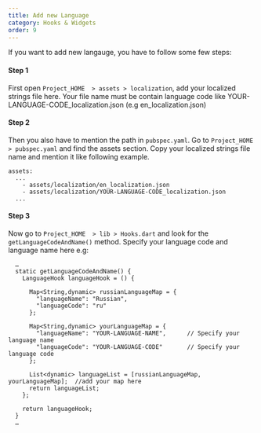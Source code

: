 ```yaml
---
title: Add new Language
category: Hooks & Widgets
order: 9
---
```


If you want to add new langauge, you have to follow some few steps:

#### Step 1
First open `Project_HOME  > assets > localization`, add your localized strings file here. Your file name must be contain language code like YOUR-LANGUAGE-CODE_localization.json (e.g en_localization.json)


#### Step 2
Then you also have to mention the path in `pubspec.yaml`. Go to `Project_HOME > pubspec.yaml` and find the assets section. Copy your localized strings file name and mention it like following example.
```
assets:
  ...
    - assets/localization/en_localization.json
    - assets/localization/YOUR-LANGUAGE-CODE_localization.json
  ...
```


#### Step 3
Now go to `Project_HOME  > lib > Hooks.dart` and look for the `getLanguageCodeAndName()` method. Specify your language code and language name here e.g: 

```
  …
  static getLanguageCodeAndName() {
    LanguageHook languageHook = () {

      Map<String,dynamic> russianLanguageMap = {
        "languageName": "Russian",          
        "languageCode": "ru"                
      };

      Map<String,dynamic> yourLanguageMap = {
        "languageName": "YOUR-LANGUAGE-NAME",      // Specify your language name
        "languageCode": "YOUR-LANGUAGE-CODE"       // Specify your language code
      };

      List<dynamic> languageList = [russianLanguageMap, yourLanguageMap];  //add your map here
      return languageList;
    };

    return languageHook;
  }
  …
```


